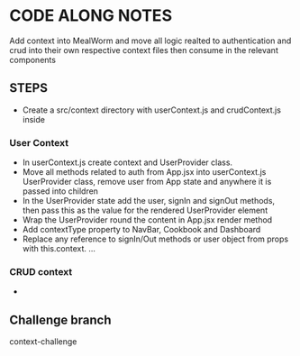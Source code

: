 # CODE ALONG NOTES

Add context into MealWorm and move all logic realted to authentication and crud into their own respective context files then consume in the relevant components

## STEPS

- Create a src/context directory with userContext.js and crudContext.js inside

### User Context

- In userContext.js create context and UserProvider class.
- Move all methods related to auth from App.jsx into userContext.js UserProvider class, remove user from App state and anywhere it is passed into children
- In the UserProvider state add the user, signIn and signOut methods, then pass this as the value for the rendered UserProvider element
- Wrap the UserProvider round the content in App.jsx render method
- Add contextType property to NavBar, Cookbook and Dashboard
- Replace any reference to signIn/Out methods or user object from props with this.context. ...

### CRUD context

-

## Challenge branch

context-challenge
